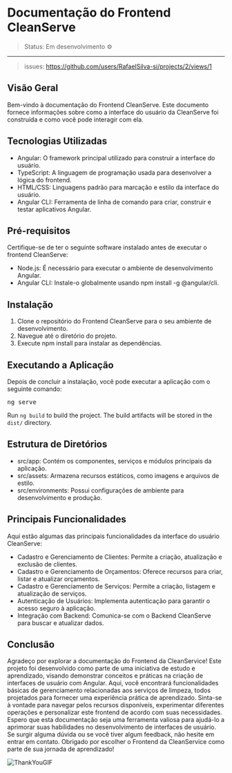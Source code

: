 # Documentação do Frontend CleanServe

> Status: Em desenvolvimento ⚙ 
---
> issues: https://github.com/users/RafaelSilva-si/projects/2/views/1
## Visão Geral
Bem-vindo à documentação do Frontend CleanServe. Este documento fornece informações sobre como a interface do usuário da CleanServe foi construída e como você pode interagir com ela.

## Tecnologias Utilizadas

* Angular: O framework principal utilizado para construir a interface do usuário.
* TypeScript: A linguagem de programação usada para desenvolver a lógica do frontend.
* HTML/CSS: Linguagens padrão para marcação e estilo da interface do usuário.
* Angular CLI: Ferramenta de linha de comando para criar, construir e testar aplicativos Angular.

## Pré-requisitos
Certifique-se de ter o seguinte software instalado antes de executar o frontend CleanServe:

* Node.js: É necessário para executar o ambiente de desenvolvimento Angular.
* Angular CLI: Instale-o globalmente usando npm install -g @angular/cli.

## Instalação
1. Clone o repositório do Frontend CleanServe para o seu ambiente de desenvolvimento.
2. Navegue até o diretório do projeto.
3. Execute npm install para instalar as dependências.

## Executando a Aplicação
Depois de concluir a instalação, você pode executar a aplicação com o seguinte comando:

<pre>
ng serve
</pre>
Run `ng build` to build the project. The build artifacts will be stored in the `dist/` directory.

## Estrutura de Diretórios
* src/app: Contém os componentes, serviços e módulos principais da aplicação.
* src/assets: Armazena recursos estáticos, como imagens e arquivos de estilo.
* src/environments: Possui configurações de ambiente para desenvolvimento e produção.

## Principais Funcionalidades
Aqui estão algumas das principais funcionalidades da interface do usuário CleanServe:

* Cadastro e Gerenciamento de Clientes: Permite a criação, atualização e exclusão de clientes.
* Cadastro e Gerenciamento de Orçamentos: Oferece recursos para criar, listar e atualizar orçamentos.
* Cadastro e Gerenciamento de Serviços: Permite a criação, listagem e atualização de serviços.
* Autenticação de Usuários: Implementa autenticação para garantir o acesso seguro à aplicação.
* Integração com Backend: Comunica-se com o Backend CleanServe para buscar e atualizar dados.

## Conclusão
Agradeço por explorar a documentação do Frontend da CleanService! Este projeto foi desenvolvido como parte de uma iniciativa de estudo e aprendizado, visando demonstrar conceitos e práticas na criação de interfaces de usuário com Angular. Aqui, você encontrará funcionalidades básicas de gerenciamento relacionadas aos serviços de limpeza, todos projetados para fornecer uma experiência prática de aprendizado.
Sinta-se à vontade para navegar pelos recursos disponíveis, experimentar diferentes operações e personalizar este frontend de acordo com suas necessidades. Espero que esta documentação seja uma ferramenta valiosa para ajudá-lo a aprimorar suas habilidades no desenvolvimento de interfaces de usuário.
Se surgir alguma dúvida ou se você tiver algum feedback, não hesite em entrar em contato. Obrigado por escolher o Frontend da CleanService como parte de sua jornada de aprendizado!

![ThankYouGIF](https://github.com/RafaelSilva-si/cleanServe-api/assets/77937182/c638d23d-74a6-40d8-a220-d3c8155b1204)
